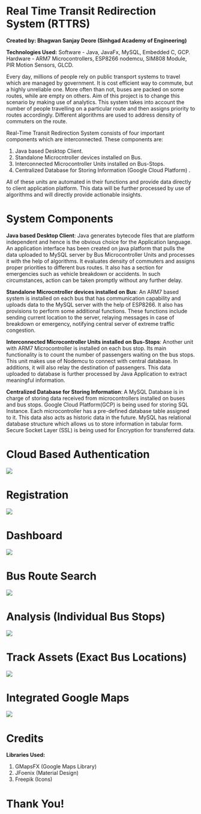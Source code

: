 # Real Time Transit Redirection System (RTTRS)

**Created by: Bhagwan Sanjay Deore (Sinhgad Academy of Engineering)**

**Technologies Used:** 
Software - Java, JavaFx, MySQL, Embedded C, GCP.
Hardware - ARM7 Microcontrollers, ESP8266 nodemcu, SIM808 Module, PIR Motion Sensors, GLCD.

Every day, millions of people rely on public transport systems to travel which are managed by government. It is cost efficient way to commute, but a highly unreliable one. More often than not, buses are packed on some routes, while are empty on others.  Aim of this project is to change this scenario by making use of analytics. This system takes into account the number of people travelling on a particular route and then assigns priority to routes accordingly. Different algorithms are used to address density of commuters on the route. 


 Real-Time Transit Redirection System consists of four important components which are interconnected. These components are:

1)	Java based Desktop Client.
2)	Standalone Microcntroller devices installed on Bus.
3)	Interconnected Microcontroller Units installed on Bus-Stops.
4)	Centralized Database for Storing Information (Google Cloud Platform) .
 
 All of these units are automated in their functions and provide data directly to client application platform. This data will be further processed by use of algorithms and will directly provide actionable insights.

# System Components 

**Java based Desktop Client**: Java generates bytecode files that are platform independent and hence is the obvious choice for the Application language. An application interface has been created on java platform that pulls the data uploaded to MySQL server by Bus Microcontroller Units and processes it with the help of algorithms. It evaluates density of commuters and assigns proper priorities to different bus routes. It also has a section for emergencies such as vehicle breakdown or accidents. In such circumstances, action can be taken promptly without any further delay.


**Standalone Microcntroller devices installed on Bus**: An ARM7 based system is installed on each bus that has communication capability and uploads data to the MySQL server with the help of ESP8266. It also has provisions to perform some additional functions. These functions include sending current location to the server, relaying messages in case of breakdown or emergency, notifying central server of extreme traffic congestion.


**Interconnected Microcontroller Units installed on Bus-Stops**: Another unit with ARM7 Microcontroller is installed on each bus stop. Its main functionality is to count the number of passengers waiting on the bus stops. This unit makes use of Nodemcu to connect with central database. In additions, it will also relay the destination of passengers. This data uploaded to database is further processed by Java Application to extract meaningful information.
 

**Centralized Database for Storing Information**: A MySQL Database is in charge of storing data received from microcontrollers installed on buses and bus stops. Google Cloud Platform(GCP) is being used for storing SQL Instance. Each microcontroller has a pre-defined database table assigned to it. This data also acts as historic data in the future. MySQL has relational database structure which allows us to store information in tabular form. Secure Socket Layer (SSL) is being used for Encryption for transferred data. 

# Cloud Based Authentication
![](Images/1.JPG)

# Registration
![](Images/3.JPG)

# Dashboard
![](Images/5.JPG)

# Bus Route Search
![](Images/6.JPG)


# Analysis (Individual Bus Stops)

![](Images/7.JPG)

# Track Assets (Exact Bus Locations)
![](Images/9.JPG)

# Integrated Google Maps
![](Images/10.JPG)

# Credits

**Libraries Used:**

1) GMapsFX (Google Maps Library)
2) JFoenix (Material Design)
3) Freepik (Icons)

# Thank You!
